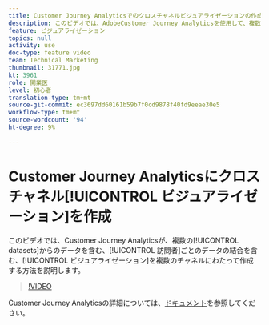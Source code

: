 ```yaml
---
title: Customer Journey Analyticsでのクロスチャネルビジュアライゼーションの作成
description: このビデオでは、AdobeCustomer Journey Analyticsを使用して、複数のチャネルにわたる複数のデータセットのデータを含むビジュアライゼーション(訪問者ごとのデータの結合を含む)を作成する方法を説明します。
feature: ビジュアライゼーション
topics: null
activity: use
doc-type: feature video
team: Technical Marketing
thumbnail: 31771.jpg
kt: 3961
role: 開業医
level: 初心者
translation-type: tm+mt
source-git-commit: ec3697dd60161b59b7f0cd9878f40fd9eeae30e5
workflow-type: tm+mt
source-wordcount: '94'
ht-degree: 9%

---
```



# Customer Journey Analyticsにクロスチャネル[!UICONTROL ビジュアライゼーション]を作成

このビデオでは、Customer Journey Analyticsが、複数の[!UICONTROL datasets]からのデータを含む、[!UICONTROL 訪問者]ごとのデータの結合を含む、[!UICONTROL ビジュアライゼーション]を複数のチャネルにわたって作成する方法を説明します。

>[!VIDEO](https://video.tv.adobe.com/v/31771/?quality=12)

Customer Journey Analyticsの詳細については、[ドキュメント](https://docs.adobe.com/content/help/ja-JP/analytics-platform/using/cja-landing.html)を参照してください。
